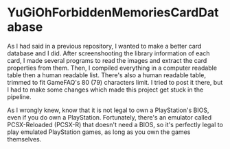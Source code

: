 # YuGiOhForbiddenMemoriesCardDatabase

As I had said in a previous repository, I wanted to make a better card database and I did. After screenshooting the library information of each card, I made several programs to read the images and extract the card properties from them. Then, I compiled everything in a computer readable table then a human readable list. There's also a human readable table, trimmed to fit GameFAQ's 80 (79) characters limit. I tried to post it there, but I had to make some changes which made this project get stuck in the pipeline.

As I wrongly knew, know that it is not legal to own a PlayStation's BIOS, even if you do own a PlayStation. Fortunately, there's an emulator called PCSX-Reloaded (PCSX-R) that doesn't need a BIOS, so it's perfectly legal to play emulated PlayStation games, as long as you own the games themselves.

